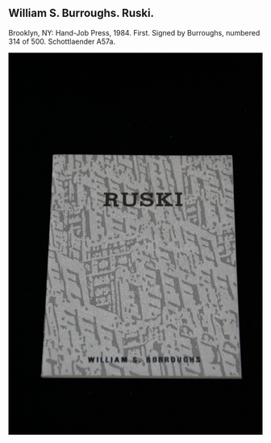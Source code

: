 ## William S. Burroughs. Ruski.

Brooklyn, NY: Hand-Job Press, 1984. First. Signed by Burroughs, numbered 314 of 500. Schottlaender A57a.

![Ruski](../assets/images/ruski-1.jpg)
